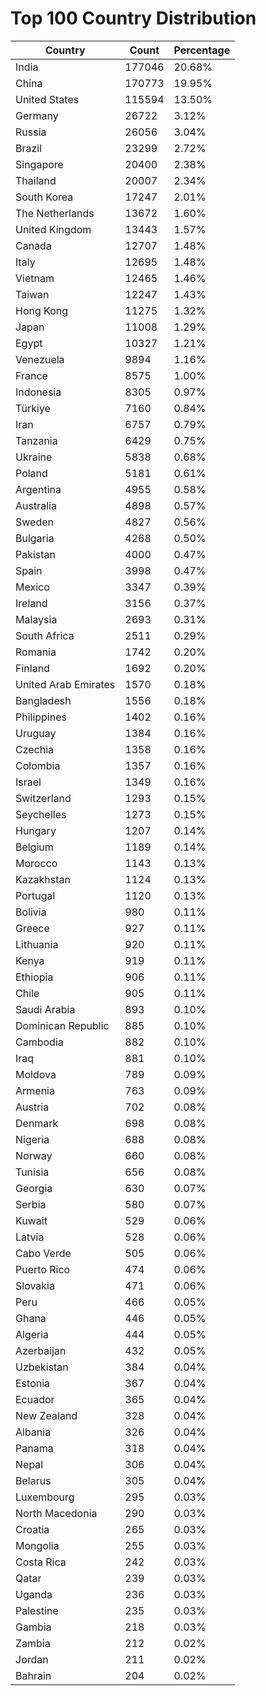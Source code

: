 # Top 100 Country Distribution
| Country | Count | Percentage |
|----|----|----|
| India | 177046 | 20.68% |
| China | 170773 | 19.95% |
| United States | 115594 | 13.50% |
| Germany | 26722 | 3.12% |
| Russia | 26056 | 3.04% |
| Brazil | 23299 | 2.72% |
| Singapore | 20400 | 2.38% |
| Thailand | 20007 | 2.34% |
| South Korea | 17247 | 2.01% |
| The Netherlands | 13672 | 1.60% |
| United Kingdom | 13443 | 1.57% |
| Canada | 12707 | 1.48% |
| Italy | 12695 | 1.48% |
| Vietnam | 12465 | 1.46% |
| Taiwan | 12247 | 1.43% |
| Hong Kong | 11275 | 1.32% |
| Japan | 11008 | 1.29% |
| Egypt | 10327 | 1.21% |
| Venezuela | 9894 | 1.16% |
| France | 8575 | 1.00% |
| Indonesia | 8305 | 0.97% |
| Türkiye | 7160 | 0.84% |
| Iran | 6757 | 0.79% |
| Tanzania | 6429 | 0.75% |
| Ukraine | 5838 | 0.68% |
| Poland | 5181 | 0.61% |
| Argentina | 4955 | 0.58% |
| Australia | 4898 | 0.57% |
| Sweden | 4827 | 0.56% |
| Bulgaria | 4268 | 0.50% |
| Pakistan | 4000 | 0.47% |
| Spain | 3998 | 0.47% |
| Mexico | 3347 | 0.39% |
| Ireland | 3156 | 0.37% |
| Malaysia | 2693 | 0.31% |
| South Africa | 2511 | 0.29% |
| Romania | 1742 | 0.20% |
| Finland | 1692 | 0.20% |
| United Arab Emirates | 1570 | 0.18% |
| Bangladesh | 1556 | 0.18% |
| Philippines | 1402 | 0.16% |
| Uruguay | 1384 | 0.16% |
| Czechia | 1358 | 0.16% |
| Colombia | 1357 | 0.16% |
| Israel | 1349 | 0.16% |
| Switzerland | 1293 | 0.15% |
| Seychelles | 1273 | 0.15% |
| Hungary | 1207 | 0.14% |
| Belgium | 1189 | 0.14% |
| Morocco | 1143 | 0.13% |
| Kazakhstan | 1124 | 0.13% |
| Portugal | 1120 | 0.13% |
| Bolivia | 980 | 0.11% |
| Greece | 927 | 0.11% |
| Lithuania | 920 | 0.11% |
| Kenya | 919 | 0.11% |
| Ethiopia | 906 | 0.11% |
| Chile | 905 | 0.11% |
| Saudi Arabia | 893 | 0.10% |
| Dominican Republic | 885 | 0.10% |
| Cambodia | 882 | 0.10% |
| Iraq | 881 | 0.10% |
| Moldova | 789 | 0.09% |
| Armenia | 763 | 0.09% |
| Austria | 702 | 0.08% |
| Denmark | 698 | 0.08% |
| Nigeria | 688 | 0.08% |
| Norway | 660 | 0.08% |
| Tunisia | 656 | 0.08% |
| Georgia | 630 | 0.07% |
| Serbia | 580 | 0.07% |
| Kuwait | 529 | 0.06% |
| Latvia | 528 | 0.06% |
| Cabo Verde | 505 | 0.06% |
| Puerto Rico | 474 | 0.06% |
| Slovakia | 471 | 0.06% |
| Peru | 466 | 0.05% |
| Ghana | 446 | 0.05% |
| Algeria | 444 | 0.05% |
| Azerbaijan | 432 | 0.05% |
| Uzbekistan | 384 | 0.04% |
| Estonia | 367 | 0.04% |
| Ecuador | 365 | 0.04% |
| New Zealand | 328 | 0.04% |
| Albania | 326 | 0.04% |
| Panama | 318 | 0.04% |
| Nepal | 306 | 0.04% |
| Belarus | 305 | 0.04% |
| Luxembourg | 295 | 0.03% |
| North Macedonia | 290 | 0.03% |
| Croatia | 265 | 0.03% |
| Mongolia | 255 | 0.03% |
| Costa Rica | 242 | 0.03% |
| Qatar | 239 | 0.03% |
| Uganda | 236 | 0.03% |
| Palestine | 235 | 0.03% |
| Gambia | 218 | 0.03% |
| Zambia | 212 | 0.02% |
| Jordan | 211 | 0.02% |
| Bahrain | 204 | 0.02% |
